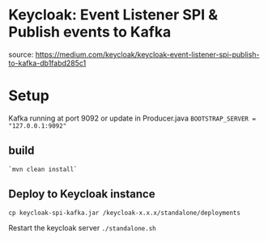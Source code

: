 # Keycloak: Event Listener SPI & Publish events to Kafka
source: https://medium.com/keycloak/keycloak-event-listener-spi-publish-to-kafka-db1fabd285c1
# Setup

Kafka running at port 9092 or update in Producer.java
`BOOTSTRAP_SERVER = "127.0.0.1:9092"`


## build 
    `mvn clean install`

## Deploy to Keycloak instance
 
 `cp keycloak-spi-kafka.jar /keycloak-x.x.x/standalone/deployments`
  
  Restart the keycloak server 
  `./standalone.sh`
  
  